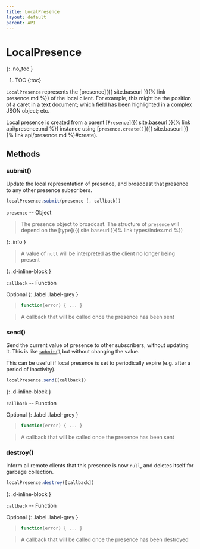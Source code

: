 ```yaml
---
title: LocalPresence
layout: default
parent: API
---
```


# LocalPresence
{: .no_toc }

1. TOC
{:toc}

`LocalPresence` represents the [presence]({{ site.baseurl }}{% link presence.md %}) of the local client. For example, this might be the position of a caret in a text document; which field has been highlighted in a complex JSON object; etc.

Local presence is created from a parent [`Presence`]({{ site.baseurl }}{% link api/presence.md %}) instance using [`presence.create()`]({{ site.baseurl }}{% link api/presence.md %}#create).

## Methods

### submit()

Update the local representation of presence, and broadcast that presence to any other presence subscribers.

```javascript
localPresence.submit(presence [, callback])
```

`presence` -- Object

> The presence object to broadcast. The structure of `presence` will depend on the [type]({{ site.baseurl }}{% link types/index.md %})

{: .info }
> A value of `null` will be interpreted as the client no longer being present

{: .d-inline-block }

`callback` -- Function

Optional
{: .label .label-grey }

> ```js
> function(error) { ... }
> ```

> A callback that will be called once the presence has been sent

### send()

Send the current value of presence to other subscribers, without updating it. This is like [`submit()`](#submit) but without changing the value.

This can be useful if local presence is set to periodically expire (e.g. after a period of inactivity).

```javascript
localPresence.send([callback])
```

{: .d-inline-block }

`callback` -- Function

Optional
{: .label .label-grey }

> ```js
> function(error) { ... }
> ```

> A callback that will be called once the presence has been sent

### destroy()

Inform all remote clients that this presence is now `null`, and deletes itself for garbage collection.

```javascript
localPresence.destroy([callback])
```

{: .d-inline-block }

`callback` -- Function

Optional
{: .label .label-grey }

> ```js
> function(error) { ... }
> ```

> A callback that will be called once the presence has been destroyed
